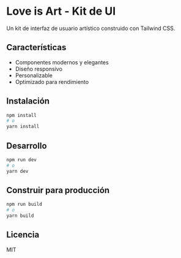 # Love is Art - Kit de UI

Un kit de interfaz de usuario artístico construido con Tailwind CSS.

## Características

- Componentes modernos y elegantes
- Diseño responsivo
- Personalizable
- Optimizado para rendimiento

## Instalación

```bash
npm install
# o
yarn install
```

## Desarrollo

```bash
npm run dev
# o
yarn dev
```

## Construir para producción

```bash
npm run build
# o
yarn build
```

## Licencia

MIT